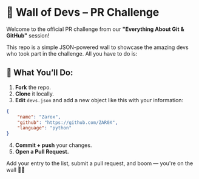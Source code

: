 # 🚀 Wall of Devs – PR Challenge

Welcome to the official PR challenge from our **"Everything About Git & GitHub"** session!

This repo is a simple JSON-powered wall to showcase the amazing devs who took part in the challenge. All you have to do is:

## 📝 What You’ll Do:

1. **Fork** the repo.
2. **Clone** it locally.
3. **Edit** <code>devs.json</code> and add a new object like this with your information:

```json
{
    "name": "Zarox",
    "github": "https://github.com/ZAR0X",
    "language": "python"
}
```

4. **Commit + push** your changes.
5. **Open a Pull Request.**

Add your entry to the list, submit a pull request, and boom — you're on the wall 🧱✨
